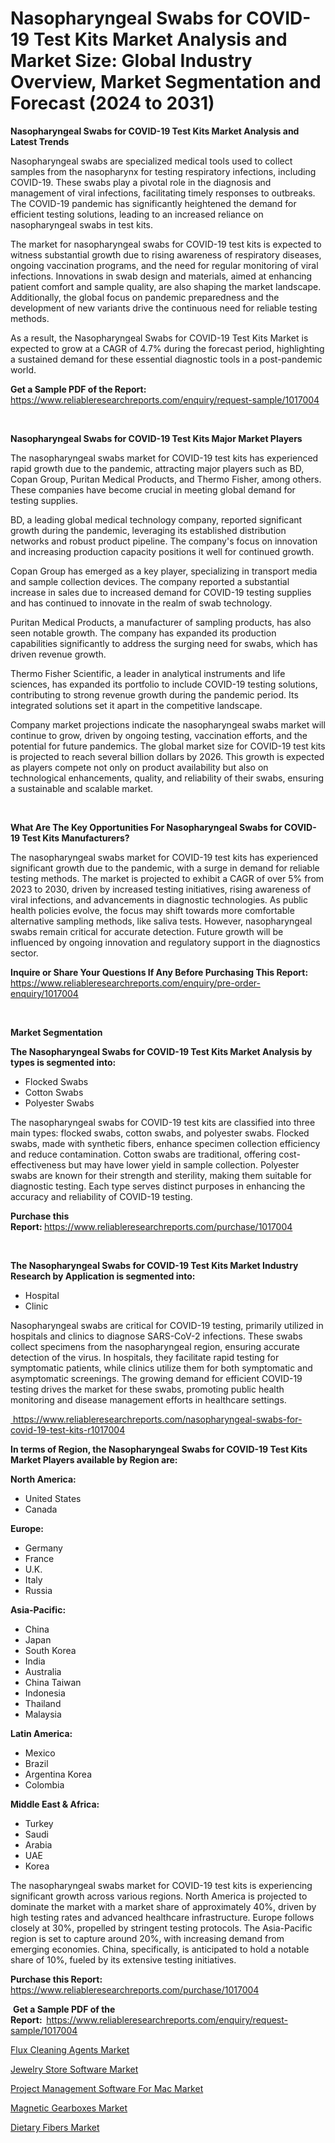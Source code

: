<p><h1>Nasopharyngeal Swabs for COVID-19 Test Kits Market Analysis and Market Size: Global Industry Overview, Market Segmentation and Forecast (2024 to 2031)</h1></p><p><strong>Nasopharyngeal Swabs for COVID-19 Test Kits Market Analysis and Latest Trends</strong></p>
<p><p>Nasopharyngeal swabs are specialized medical tools used to collect samples from the nasopharynx for testing respiratory infections, including COVID-19. These swabs play a pivotal role in the diagnosis and management of viral infections, facilitating timely responses to outbreaks. The COVID-19 pandemic has significantly heightened the demand for efficient testing solutions, leading to an increased reliance on nasopharyngeal swabs in test kits.</p><p>The market for nasopharyngeal swabs for COVID-19 test kits is expected to witness substantial growth due to rising awareness of respiratory diseases, ongoing vaccination programs, and the need for regular monitoring of viral infections. Innovations in swab design and materials, aimed at enhancing patient comfort and sample quality, are also shaping the market landscape. Additionally, the global focus on pandemic preparedness and the development of new variants drive the continuous need for reliable testing methods.</p><p>As a result, the Nasopharyngeal Swabs for COVID-19 Test Kits Market is expected to grow at a CAGR of 4.7% during the forecast period, highlighting a sustained demand for these essential diagnostic tools in a post-pandemic world.</p></p>
<p><strong>Get a Sample PDF of the Report:&nbsp;</strong> <a href="https://www.reliableresearchreports.com/enquiry/request-sample/1017004?utm_campaign=32&utm_medium=2&utm_source=Github&utm_content=ia&utm_term=04122024&utm_id=nasopharyngeal-swabs-for-covid-19-test-kits">https://www.reliableresearchreports.com/enquiry/request-sample/1017004</a></p>
<p>&nbsp;</p>
<p><strong>Nasopharyngeal Swabs for COVID-19 Test Kits Major Market Players</strong></p>
<p><p>The nasopharyngeal swabs market for COVID-19 test kits has experienced rapid growth due to the pandemic, attracting major players such as BD, Copan Group, Puritan Medical Products, and Thermo Fisher, among others. These companies have become crucial in meeting global demand for testing supplies.</p><p>BD, a leading global medical technology company, reported significant growth during the pandemic, leveraging its established distribution networks and robust product pipeline. The company's focus on innovation and increasing production capacity positions it well for continued growth.</p><p>Copan Group has emerged as a key player, specializing in transport media and sample collection devices. The company reported a substantial increase in sales due to increased demand for COVID-19 testing supplies and has continued to innovate in the realm of swab technology.</p><p>Puritan Medical Products, a manufacturer of sampling products, has also seen notable growth. The company has expanded its production capabilities significantly to address the surging need for swabs, which has driven revenue growth.</p><p>Thermo Fisher Scientific, a leader in analytical instruments and life sciences, has expanded its portfolio to include COVID-19 testing solutions, contributing to strong revenue growth during the pandemic period. Its integrated solutions set it apart in the competitive landscape.</p><p>Company market projections indicate the nasopharyngeal swabs market will continue to grow, driven by ongoing testing, vaccination efforts, and the potential for future pandemics. The global market size for COVID-19 test kits is projected to reach several billion dollars by 2026. This growth is expected as players compete not only on product availability but also on technological enhancements, quality, and reliability of their swabs, ensuring a sustainable and scalable market.</p></p>
<p>&nbsp;</p>
<p><strong>What Are The Key Opportunities For Nasopharyngeal Swabs for COVID-19 Test Kits Manufacturers?</strong></p>
<p><p>The nasopharyngeal swabs market for COVID-19 test kits has experienced significant growth due to the pandemic, with a surge in demand for reliable testing methods. The market is projected to exhibit a CAGR of over 5% from 2023 to 2030, driven by increased testing initiatives, rising awareness of viral infections, and advancements in diagnostic technologies. As public health policies evolve, the focus may shift towards more comfortable alternative sampling methods, like saliva tests. However, nasopharyngeal swabs remain critical for accurate detection. Future growth will be influenced by ongoing innovation and regulatory support in the diagnostics sector.</p></p>
<p><strong>Inquire or Share Your Questions If Any Before Purchasing This Report:</strong> <a href="https://www.reliableresearchreports.com/enquiry/pre-order-enquiry/1017004?utm_campaign=32&utm_medium=2&utm_source=Github&utm_content=ia&utm_term=04122024&utm_id=nasopharyngeal-swabs-for-covid-19-test-kits">https://www.reliableresearchreports.com/enquiry/pre-order-enquiry/1017004</a></p>
<p>&nbsp;</p>
<p><strong>Market Segmentation</strong></p>
<p><strong>The Nasopharyngeal Swabs for COVID-19 Test Kits Market Analysis by types is segmented into:</strong></p>
<p><ul><li>Flocked Swabs</li><li>Cotton Swabs</li><li>Polyester Swabs</li></ul></p>
<p><p>The nasopharyngeal swabs for COVID-19 test kits are classified into three main types: flocked swabs, cotton swabs, and polyester swabs. Flocked swabs, made with synthetic fibers, enhance specimen collection efficiency and reduce contamination. Cotton swabs are traditional, offering cost-effectiveness but may have lower yield in sample collection. Polyester swabs are known for their strength and sterility, making them suitable for diagnostic testing. Each type serves distinct purposes in enhancing the accuracy and reliability of COVID-19 testing.</p></p>
<p><strong>Purchase this Report:&nbsp;</strong><a href="https://www.reliableresearchreports.com/purchase/1017004?utm_campaign=32&utm_medium=2&utm_source=Github&utm_content=ia&utm_term=04122024&utm_id=nasopharyngeal-swabs-for-covid-19-test-kits">https://www.reliableresearchreports.com/purchase/1017004</a></p>
<p>&nbsp;</p>
<p><strong>The Nasopharyngeal Swabs for COVID-19 Test Kits Market Industry Research by Application is segmented into:</strong></p>
<p><ul><li>Hospital</li><li>Clinic</li></ul></p>
<p><p>Nasopharyngeal swabs are critical for COVID-19 testing, primarily utilized in hospitals and clinics to diagnose SARS-CoV-2 infections. These swabs collect specimens from the nasopharyngeal region, ensuring accurate detection of the virus. In hospitals, they facilitate rapid testing for symptomatic patients, while clinics utilize them for both symptomatic and asymptomatic screenings. The growing demand for efficient COVID-19 testing drives the market for these swabs, promoting public health monitoring and disease management efforts in healthcare settings.</p></p>
<p><a href="https://www.reliableresearchreports.com/nasopharyngeal-swabs-for-covid-19-test-kits-r1017004?utm_campaign=32&utm_medium=2&utm_source=Github&utm_content=ia&utm_term=04122024&utm_id=nasopharyngeal-swabs-for-covid-19-test-kits">&nbsp;https://www.reliableresearchreports.com/nasopharyngeal-swabs-for-covid-19-test-kits-r1017004</a></p>
<p><strong>In terms of Region, the Nasopharyngeal Swabs for COVID-19 Test Kits Market Players available by Region are:</strong></p>
<p>
    <p> <strong> North America: </strong>
        <ul>
            <li>United States</li>
            <li>Canada</li>
        </ul>
        </p> 
    <p> <strong> Europe: </strong>
        <ul>
            <li>Germany</li>
            <li>France</li>
            <li>U.K.</li>
            <li>Italy</li>
            <li>Russia</li>
        </ul>
        </p> 
    <p> <strong> Asia-Pacific: </strong>
        <ul>
            <li>China</li>
            <li>Japan</li>
            <li>South Korea</li>
            <li>India</li>
            <li>Australia</li>
            <li>China Taiwan</li>
            <li>Indonesia</li>
            <li>Thailand</li>
            <li>Malaysia</li>
        </ul>
        </p> 
    <p> <strong> Latin America: </strong>
        <ul>
            <li>Mexico</li>
            <li>Brazil</li>
            <li>Argentina Korea</li>
            <li>Colombia</li>
        </ul>
        </p> 
    <p> <strong> Middle East & Africa: </strong>
        <ul>
            <li>Turkey</li>
            <li>Saudi</li>
            <li>Arabia</li>
            <li>UAE</li>
            <li>Korea</li>
        </ul>
    </p>
    </p>
<p><p>The nasopharyngeal swabs market for COVID-19 test kits is experiencing significant growth across various regions. North America is projected to dominate the market with a market share of approximately 40%, driven by high testing rates and advanced healthcare infrastructure. Europe follows closely at 30%, propelled by stringent testing protocols. The Asia-Pacific region is set to capture around 20%, with increasing demand from emerging economies. China, specifically, is anticipated to hold a notable share of 10%, fueled by its extensive testing initiatives.</p></p>
<p><strong>Purchase this Report: </strong><a href="https://www.reliableresearchreports.com/purchase/1017004?utm_campaign=32&utm_medium=2&utm_source=Github&utm_content=ia&utm_term=04122024&utm_id=nasopharyngeal-swabs-for-covid-19-test-kits">https://www.reliableresearchreports.com/purchase/1017004</a></p>
<p>&nbsp;<strong>Get a Sample PDF of the Report:&nbsp;&nbsp;</strong><a href="https://www.reliableresearchreports.com/enquiry/request-sample/1017004?utm_campaign=32&utm_medium=2&utm_source=Github&utm_content=ia&utm_term=04122024&utm_id=nasopharyngeal-swabs-for-covid-19-test-kits">https://www.reliableresearchreports.com/enquiry/request-sample/1017004</a></p>
<p><strong></strong></p>
<p><p><a href="https://issuu.com/reportprime-2/docs/flux-cleaning-agents-market-size-2030.pptx?utm_campaign=32&utm_medium=2&utm_source=Github&utm_content=ia&utm_term=04122024&utm_id=nasopharyngeal-swabs-for-covid-19-test-kits">Flux Cleaning Agents Market</a></p><p><a href="https://www.linkedin.com/pulse/trends-jewelry-store-software-market-2024-2031-expected-growth-0b4re?utm_campaign=32&utm_medium=2&utm_source=Github&utm_content=ia&utm_term=04122024&utm_id=nasopharyngeal-swabs-for-covid-19-test-kits">Jewelry Store Software Market</a></p><p><a href="https://www.linkedin.com/pulse/project-management-software-mac-market-trends-drivers-ni4ve?utm_campaign=32&utm_medium=2&utm_source=Github&utm_content=ia&utm_term=04122024&utm_id=nasopharyngeal-swabs-for-covid-19-test-kits">Project Management Software For Mac Market</a></p><p><a href="https://issuu.com/reportprime-2/docs/magnetic-gearboxes-market-size-2030.pptx?utm_campaign=32&utm_medium=2&utm_source=Github&utm_content=ia&utm_term=04122024&utm_id=nasopharyngeal-swabs-for-covid-19-test-kits">Magnetic Gearboxes Market</a></p><p><a href="https://github.com/irfadac/Market-Research-Report-List-5/blob/main/dietary-fibers-market.md?utm_campaign=32&utm_medium=2&utm_source=Github&utm_content=ia&utm_term=04122024&utm_id=nasopharyngeal-swabs-for-covid-19-test-kits">Dietary Fibers Market</a></p></p>